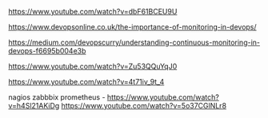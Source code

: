 https://www.youtube.com/watch?v=dbF61BCEU9U 

https://www.devopsonline.co.uk/the-importance-of-monitoring-in-devops/

https://medium.com/devopscurry/understanding-continuous-monitoring-in-devops-f6695b004e3b 

https://www.youtube.com/watch?v=Zu53QQuYqJ0 

https://www.youtube.com/watch?v=4t71iv_9t_4

nagios 
zabbbix
prometheus - https://www.youtube.com/watch?v=h4Sl21AKiDg 
https://www.youtube.com/watch?v=5o37CGlNLr8